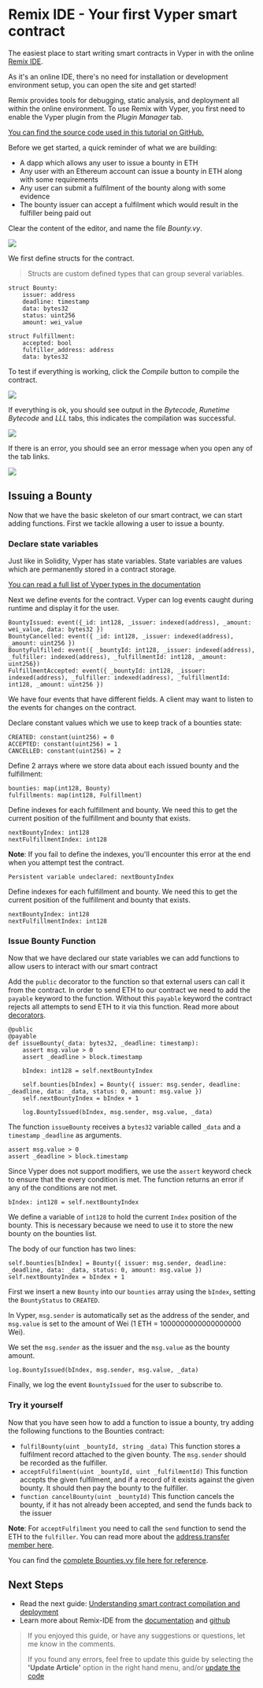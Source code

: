# Remix IDE - Your first Vyper smart contract

The easiest place to start writing smart contracts in Vyper in with the online [Remix IDE](https://remix.ethereum.org/).

As it's an online IDE, there's no need for installation or development environment setup, you can open the site and get started!

Remix provides tools for debugging, static analysis, and deployment all within the online environment. To use Remix with Vyper, you first need to enable the Vyper plugin from the _Plugin Manager_ tab.

[You can find the source code used in this tutorial on GitHub.](https://github.com/kauri-io/kauri-fullstack-dapp-tutorial-series/tree/master/remix-bounties-smartcontract)

Before we get started, a quick reminder of what we are building:

-   A dapp which allows any user to issue a bounty in ETH
-   Any user with an Ethereum account can issue a bounty in ETH along with some requirements
-   Any user can submit a fulfilment of the bounty along with some evidence
-   The bounty issuer can accept a fulfilment which would result in the fulfiller being paid out

Clear the content of the editor, and name the file _Bounty.vy_.

<!-- TODO: Update -->

![](https://api.kauri.io:443/ipfs/QmYMV1Xu841fpMpyqSaVYQAvnJ5xuXHKmpn9DjeUtsXpac)

We first define structs for the contract.

> Structs are custom defined types that can group several variables.

```vyper
struct Bounty:
    issuer: address
    deadline: timestamp
    data: bytes32
    status: uint256
    amount: wei_value

struct Fulfillment:
    accepted: bool
    fulfiller_address: address
    data: bytes32
```

To test if everything is working, click the _Compile_ button to compile the contract.

![](https://api.kauri.io:443/ipfs/QmNQH4ytWiWeHSRgLTQofbnkzYRRuiRtmwLguVTWXHCKoS)

If everything is ok, you should see output in the _Bytecode_, _Runetime Bytecode_ and _LLL_ tabs, this indicates the compilation was successful.

![](https://api.kauri.io:443/ipfs/QmTLoPwXJ1TooRbC9hagxHcBXkPNAJsFULvCnhfUBzWpdg)

If there is an error, you should see an error message when you open any of the tab links.

![](https://api.kauri.io:443/ipfs/QmcTdx9ifH6nipE2KeaWjkz6EtDMgk3m3ib4zGCX1vyipM)

## Issuing a Bounty

Now that we have the basic skeleton of our smart contract, we can start adding functions. First we tackle allowing a user to issue a bounty.

### Declare state variables

Just like in Solidity, Vyper has state variables. State variables are values which are permanently stored in a contract storage.

[You can read a full list of Vyper types in the documentation ](https://vyper.readthedocs.io/en/latest/types.html)

Next we define events for the contract. Vyper can log events caught during runtime and display it for the user.

```vyper
BountyIssued: event({_id: int128, _issuer: indexed(address), _amount: wei_value, data: bytes32 })
BountyCancelled: event({ _id: int128, _issuer: indexed(address), _amount: uint256 })
BountyFulfilled: event({ _bountyId: int128, _issuer: indexed(address), _fulfiller: indexed(address), _fulfillmentId: int128, _amount: uint256})
FulfillmentAccepted: event({ _bountyId: int128, _issuer: indexed(address), _fulfiller: indexed(address), _fulfillmentId: int128, _amount: uint256 })
```

We have four events that have different fields. A client may want to listen to the events for changes on the contract.

Declare constant values which we use to keep track of a bounties state:

```vyper
CREATED: constant(uint256) = 0
ACCEPTED: constant(uint256) = 1
CANCELLED: constant(uint256) = 2
```

Define 2 arrays where we store data about each issued bounty and the fulfillment:

```vyper
bounties: map(int128, Bounty)
fulfillments: map(int128, Fulfillment)
```
Define indexes for each fulfillment and bounty. We need this to get the current position of the fulfillment and bounty that exists.

```
nextBountyIndex: int128
nextFulfillmentIndex: int128
```

**Note**: If you fail to define the indexes, you'll encounter this error at the end when you attempt test the contract.

`Persistent variable undeclared: nextBountyIndex`


Define indexes for each fulfillment and bounty. We need this to get the current position of the fulfillment and bounty that exists.

```vyper
nextBountyIndex: int128
nextFulfillmentIndex: int128
```

### Issue Bounty Function

Now that we have declared our state variables we can add functions to allow users to interact with our smart contract

Add the `public` decorator to the function so that external users can call it from the contract. In order to send ETH to our contract we need to add the `payable` keyword to the function. Without this `payable` keyword the contract rejects all attempts to send ETH to it via this function. Read more about [decorators](https://vyper.readthedocs.io/en/latest/structure-of-a-contract.html#functions).

```vyper
@public
@payable
def issueBounty(_data: bytes32, _deadline: timestamp):
    assert msg.value > 0
    assert _deadline > block.timestamp

    bIndex: int128 = self.nextBountyIndex

    self.bounties[bIndex] = Bounty({ issuer: msg.sender, deadline: _deadline, data: _data, status: 0, amount: msg.value })
    self.nextBountyIndex = bIndex + 1

    log.BountyIssued(bIndex, msg.sender, msg.value, _data)
```

The function `issueBounty` receives a `bytes32` variable called `_data` and a `timestamp` `_deadline` as arguments.

```vyper
assert msg.value > 0
assert _deadline > block.timestamp
```

Since Vyper does not support modifiers, we use the `assert` keyword check to ensure that the every condition is met. The function returns an error if any of the conditions are not met.

```vyper
bIndex: int128 = self.nextBountyIndex
```

We define a variable of `int128` to hold the current `Index` position of the bounty. This is necessary because we need to use it to store the new bounty on the bounties list.

The body of our function has two lines:

```vyper
self.bounties[bIndex] = Bounty({ issuer: msg.sender, deadline: _deadline, data: _data, status: 0, amount: msg.value })
self.nextBountyIndex = bIndex + 1
```

First we insert a new `Bounty` into our `bounties` array using the `bIndex`, setting the `BountyStatus` to `CREATED`.

In Vyper, `msg.sender` is automatically set as the address of the sender, and `msg.value` is set to the amount of Wei (1 ETH = 1000000000000000000 Wei).

We set the `msg.sender` as the issuer and the `msg.value` as the bounty amount.

```vyper
log.BountyIssued(bIndex, msg.sender, msg.value, _data)
```

Finally, we log the event `BountyIssued` for the user to subscribe to.

### Try it yourself

Now that you have seen how to add a function to issue a bounty, try adding the following functions to the Bounties contract:

-   `fulfilBounty(uint _bountyId, string _data)` This function stores a fulfilment record attached to the given bounty. The `msg.sender` should be recorded as the fulfiller.
-   `acceptFulfilment(uint _bountyId, uint _fulfilmentId)` This function accepts the given fulfilment, and if a record of it exists against the given bounty. It should then pay the bounty to the fulfiller.
-   `function cancelBounty(uint _bountyId)` This function cancels the bounty, if it has not already been accepted, and send the funds back to the issuer

**Note**: For `acceptFulfilment` you need to call the `send` function to send the ETH to the `fulfiller`. You can read more about the [address.transfer member here](https://solidity.readthedocs.io/en/latest/units-and-global-variables.html#address-related).

You can find the [complete Bounties.vy file here for reference](https://github.com/kauri-io/kauri-fullstack-dapp-tutorial-series/blob/master/remix-bounties-smartcontract/Bounties-complete.vy).

## Next Steps

<!-- TODO: Update -->

-   Read the next guide: [Understanding smart contract compilation and deployment](https://kauri.io/article/973c5f54c4434bb1b0160cff8c695369/v7/understanding-smart-contract-compilation-and-deployment)
-   Learn more about Remix-IDE from the [documentation](https://remix.readthedocs.io/en/latest/) and [github](https://github.com/ethereum/remix-ide)

> If you enjoyed this guide, or have any suggestions or questions, let me know in the comments.
>
> If you found any errors, feel free to update this guide by selecting the **'Update Article'** option in the right hand menu, and/or [update the code](https://github.com/kauri-io/kauri-fullstack-dapp-tutorial-series/tree/master/remix-bounties-smartcontract)
